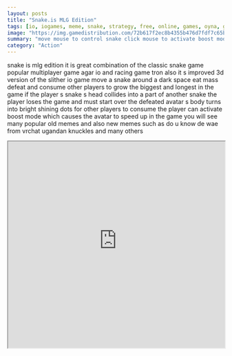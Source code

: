 ```yaml
---
layout: posts
title: "Snake.is MLG Edition"
tags: [io, iogames, meme, snake, strategy, free, online, games, oyna, game, free, games, play, play, games]
image: "https://img.gamedistribution.com/72b617f2ec8b4355b476d7fdf7c65b8f.jpg"
summary: "move mouse to control snake click mouse to activate boost mode  free online games oyna game free games play play games"
category: "Action"
---
```


snake is mlg edition it is great combination of the classic snake game popular multiplayer game agar io and racing game tron also it s improved 3d version of the slither io game move a snake around a dark space eat mass defeat and consume other players to grow the biggest and longest in the game if the player s snake s head collides into a part of another snake the player loses the game and must start over the defeated avatar s body turns into bright shining dots for other players to consume the player can activate boost mode which causes the avatar to speed up in the game you will see many popular old memes and also new memes such as do u know de wae from vrchat ugandan knuckles and many others

<iframe width="100%" height="480px;" src="https://flash.gamedistribution.com?game=72b617f2ec8b4355b476d7fdf7c65b8f"></iframe>
